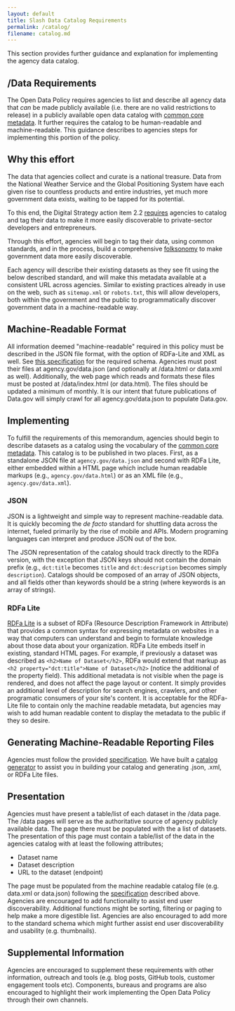 ```yaml
---
layout: default
title: Slash Data Catalog Requirements
permalink: /catalog/
filename: catalog.md
---
```


This section provides further guidance and explanation for implementing the agency data catalog.    

/Data Requirements
------------------

The Open Data Policy requires agencies to list and describe all agency data that *can* be made publicly available (i.e. there are no valid restrictions to release) in a publicly available open data catalog with [common core metadata](schema/).  It further requires the catalog to be human-readable and machine-readable.  This guidance describes to agencies steps for implementing this portion of the policy. 

Why this effort
---------------

The data that agencies collect and curate is a national treasure. Data from the National Weather Service and the Global Positioning System have each given rise to countless products and entire industries, yet much more government data exists, waiting to be tapped for its potential. 

To this end, the Digital Strategy action item 2.2 [requires](http://www.whitehouse.gov/sites/default/files/omb/egov/digital-government/digital-government.html#existing-data) agencies to catalog and tag their data to make it more easily discoverable to private-sector developers and entrepreneurs.

Through this effort, agencies will begin to tag their data, using common standards, and in the process, build a comprehensive [folksonomy](http://en.wikipedia.org/wiki/Folksonomy) to make government data more easily discoverable. 

Each agency will describe their existing datasets as they see fit using the below described standard, and will make this metadata available at a consistent URL across agencies. Similar to existing practices already in use on the web, such as `sitemap.xml` or `robots.txt`, this will allow developers, both within the government and the public to programmatically discover government data in a machine-readable way.

Machine-Readable Format
-----------------------

All information deemed "machine-readable" required in this policy must be described in the JSON file format, with the option of RDFa-Lite and XML as well.  See [this specification](schema/) for the required schema.  Agencies must post their files at agency.gov/data.json (and optionally at /data.html or data.xml as well).  Additionally, the web page which reads and formats these files must be posted at /data/index.html (or data.html).  The files should be updated a minimum of monthly.  It is our intent that future publications of Data.gov will simply crawl for all agency.gov/data.json to populate Data.gov.

Implementing
------------

To fulfill the requirements of this memorandum, agencies should begin to describe datasets as a catalog using the vocabulary of the [common core metadata](schema/). This catalog is to be published in two places. First, as a standalone JSON file at `agency.gov/data.json` and second with RDFa Lite, either embedded within a HTML page which include human readable markups (e.g., `agency.gov/data.html`) or as an XML file (e.g., `agency.gov/data.xml`). 

### JSON

JSON is a lightweight and simple way to represent machine-readable data. It is quickly becoming the *de facto* standard for shuttling data across the internet, fueled primarily by the rise of mobile and APIs. Modern programing languages can interpret and produce JSON out of the box. 

The JSON representation of the catalog should track directly to the RDFa version, with the exception that JSON keys should not contain the domain prefix (e.g., `dct:title` becomes `title` and `dct:description` becomes simply `description`). Catalogs should be composed of an array of JSON objects, and all fields other than keywords should be a string (where keywords is an array of strings).

### RDFa Lite

[RDFa Lite](http://www.w3.org/TR/rdfa-lite/) is a subset of RDFa (Resource Description Framework in Attribute) that provides a common syntax for expressing metadata on websites in a way that computers can understand and begin to formulate knowledge about those data about your organization. RDFa Lite embeds itself in existing, standard HTML pages. For example, if previously a dataset was described as `<h2>Name of Dataset</h2>`, RDFa would extend that markup as  `<h2 property="dct:title">Name of Dataset</h2>` (notice the additional of the property field). This additional metadata is not visible when the page is rendered, and does not affect the page layout or content. It simply provides an additional level of description for search engines, crawlers, and other programatic consumers of your site's content.  It is acceptable for the RDFa-Lite file to contain only the machine readable metadata, but agencies may wish to add human readable content to display the metadata to the public if they so desire.


Generating Machine-Readable Reporting Files
-------------------------------------------

Agencies must follow the provided [specification](schema/).  We have built a [catalog generator](http://project-open-data.github.com/catalog-generator/) to assist you in building your catalog and generating .json, .xml, or RDFa Lite files.  

Presentation
------------

Agencies must have present a table/list of each dataset in the /data page.  The /data pages will serve as the authoritative source of agency publicly available data. The page there must be populated with the a list of datasets.  The presentation of this page must contain a table/list of the data in the agencies catalog with at least the following attributes;

* Dataset name
* Dataset description
* URL to the dataset (endpoint)

The page must be populated from the machine readable catalog file (e.g. data.xml or data.json) following the [specification](schema/) described above.  Agencies are encouraged to add functionality to assist end user discoverability.  Additional functions might be sorting, filtering or paging to help make a more digestible list.  Agencies are also encouraged to add more to the standard schema which might further assist end user discoverability and usability (e.g. thumbnails).

Supplemental Information
------------------------

Agencies are encouraged to supplement these requirements with other information, outreach and tools (e.g. blog posts, GitHub tools, customer engagement tools etc).  Components, bureaus and programs are also encouraged to highlight their work implementing the Open Data Policy through their own channels.
